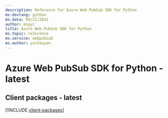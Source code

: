 ```yaml
---
description: Reference for Azure Web PubSub SDK for Python
ms.devlang: python
ms.data: 09/21/2022
author: msyyc
title: Azure Web PubSub SDK for Python
ms.topic: reference
ms.service: webpubsub
ms.author: yuchaoyan
---
```

# Azure Web PubSub SDK for Python - latest

## Client packages - latest
[!INCLUDE [client-packages](web-pubsub-client-index.md)]